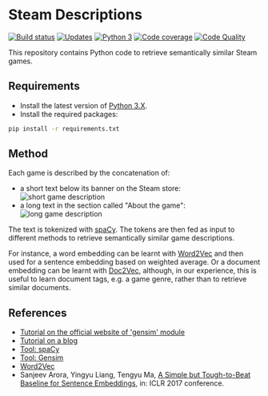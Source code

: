 # Steam Descriptions

[![Build status][build-image]][build]
[![Updates][dependency-image]][pyup]
[![Python 3][python3-image]][pyup]
[![Code coverage][codecov-image]][codecov]
[![Code Quality][codacy-image]][codacy]

This repository contains Python code to retrieve semantically similar Steam games.

## Requirements

-   Install the latest version of [Python 3.X](https://www.python.org/downloads/).
-   Install the required packages:

```bash
pip install -r requirements.txt
```

## Method

Each game is described by the concatenation of:
 
-   a short text below its banner on the Steam store:
![short game description](https://i.imgur.com/qSiN3Hh.png)
-   a long text in the section called "About the game":
![long game description](https://i.imgur.com/zpLKiqh.png)

The text is tokenized with [spaCy](https://spacy.io/).
The tokens are then fed as input to different methods to retrieve semantically similar game descriptions.

For instance, a word embedding can be learnt with [Word2Vec](https://en.wikipedia.org/wiki/Word2vec) and then used for a
sentence embedding based on weighted average.
Or a document embedding can be learnt with [Doc2Vec](https://radimrehurek.com/gensim/models/doc2vec.html), although, in
our experience, this is useful to learn document tags, e.g. a game genre, rather than to retrieve similar documents.

## References

-   [Tutorial on the official website of 'gensim' module](https://radimrehurek.com/gensim/models/word2vec.html)
-   [Tutorial on a blog](http://kavita-ganesan.com/gensim-word2vec-tutorial-starter-code/)
-   [Tool: spaCy](https://spacy.io/)
-   [Tool: Gensim](https://radimrehurek.com/gensim/)
-   [Word2Vec](https://en.wikipedia.org/wiki/Word2vec)
-   Sanjeev Arora, Yingyu Liang, Tengyu Ma, [A Simple but Tough-to-Beat Baseline for Sentence Embeddings](https://openreview.net/forum?id=SyK00v5xx), in: ICLR 2017 conference.

<!-- Definitions -->

[build]: <https://travis-ci.org/woctezuma/steam-descriptions>
[build-image]: <https://travis-ci.org/woctezuma/steam-descriptions.svg?branch=master>

[pyup]: <https://pyup.io/repos/github/woctezuma/steam-descriptions/>
[dependency-image]: <https://pyup.io/repos/github/woctezuma/steam-descriptions/shield.svg>
[python3-image]: <https://pyup.io/repos/github/woctezuma/steam-descriptions/python-3-shield.svg>

[codecov]: <https://codecov.io/gh/woctezuma/steam-descriptions>
[codecov-image]: <https://codecov.io/gh/woctezuma/steam-descriptions/branch/master/graph/badge.svg>

[codacy]: <https://www.codacy.com/app/woctezuma/steam-descriptions>
[codacy-image]: <https://api.codacy.com/project/badge/Grade/710292a19eff45e08a53e8b0028e02d4>
